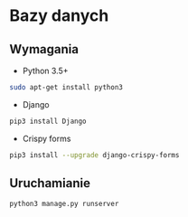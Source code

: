 # Bazy danych

## Wymagania

- Python 3.5+

```bash
sudo apt-get install python3
```

- Django

```bash
pip3 install Django
```

- Crispy forms

```bash
pip3 install --upgrade django-crispy-forms
```

## Uruchamianie

```bash
python3 manage.py runserver
```